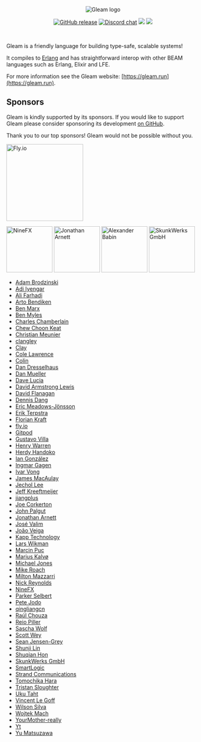 <p align="center">
  <img src="images/gleam-logo-readme.png" alt="Gleam logo">
</p>

<p align="center">
  <a href="https://github.com/gleam-lang/gleam/releases"><img src="https://img.shields.io/github/release/gleam-lang/gleam" alt="GitHub release"></a>
  <a href="https://discord.gg/Fm8Pwmy"><img src="https://img.shields.io/discord/768594524158427167?color=blue" alt="Discord chat"></a>
  <a><img src="https://github.com/gleam-lang/gleam/workflows/ci/badge.svg?branch=main"></a>
  <a href="https://gitpod.io/#https://github.com/gleam-lang/gleam"><img src="https://img.shields.io/badge/Gitpod-ready--to--code-blue?logo=gitpod"></a>
</p>


<!-- A spacer -->
<div>&nbsp;</div>

Gleam is a friendly language for building type-safe, scalable systems!

It compiles to [Erlang](http://www.erlang.org/) and has straightforward interop with other
BEAM languages such as Erlang, Elixir and LFE.

For more information see the Gleam website: [https://gleam.run](https://gleam.run).

## Sponsors

Gleam is kindly supported by its sponsors. If you would like to support Gleam
please consider sponsoring its development [on GitHub](https://github.com/sponsors/lpil).

Thank you to our top sponsors! Gleam would not be possible without you.

<p>
  <a href="https://fly.io/"><img width=200 src="https://gleam.run/images/sponsors/flyio.png" alt="Fly.io"></a>
</p>

<p>
  <a href="http://www.ninefx.com"><img width=120 src="https://gleam.run/images/sponsors/nine-fx.png" alt="NineFX"></a>
  <a href="https://github.com/J3RN"><img width=120 src="https://avatars.githubusercontent.com/u/2058614?v=4" alt="Jonathan Arnett"></a>
  <a href="https://github.com/hypno2000"><img width=120 src="https://avatars.githubusercontent.com/u/417241?s=460&v=4" alt="Alexander Babin"></a>
  <a href="https://skunkwerks.at/"><img width=120 src="https://avatars.githubusercontent.com/u/6563319?s=200&v=4" alt="SkunkWerks GmbH"></a>
</p>

<!-- Below this line this file is autogenerated -->

 - [Adam Brodzinski](https://github.com/AdamBrodzinski)
 - [Adi Iyengar](https://github.com/thebugcatcher)
 - [Ali Farhadi](https://github.com/farhadi)
 - [Arto Bendiken](https://github.com/artob)
 - [Ben Marx](https://github.com/bgmarx)
 - [Ben Myles](https://github.com/benmyles)
 - [Charles Chamberlain](https://github.com/charlesetc)
 - [Chew Choon Keat](https://github.com/choonkeat)
 - [Christian Meunier](https://github.com/tlvenn)
 - [clangley](https://github.com/clangley)
 - [Clay](https://github.com/connorlay)
 - [Cole Lawrence](https://github.com/colelawrence)
 - [Colin](https://github.com/insanitybit)
 - [Dan Dresselhaus](https://github.com/ddresselhaus)
 - [Dan Mueller](https://github.com/unthought)
 - [Dave Lucia](https://github.com/davydog187)
 - [David Armstrong Lewis](https://github.com/davidarmstronglewis)
 - [David Flanagan](https://github.com/rawkode)
 - [Dennis Dang](https://github.com/dangdennis)
 - [Eric Meadows-Jönsson](https://github.com/ericmj)
 - [Erik Terpstra](https://github.com/eterps)
 - [Florian Kraft](https://github.com/floriank)
 - [fly.io](https://github.com/superfly)
 - [Gitpod](https://github.com/gitpod-io)
 - [Gustavo Villa](https://github.com/gfvcastro)
 - [Henry Warren](https://github.com/henrysdev)
 - [Herdy Handoko](https://github.com/hhandoko)
 - [Ian González](https://github.com/Ian-GL)
 - [Ingmar Gagen](https://github.com/igagen)
 - [Ivar Vong](https://github.com/ivarvong)
 - [James MacAulay](https://github.com/jamesmacaulay)
 - [Jechol Lee](https://github.com/jechol)
 - [Jeff Kreeftmeijer](https://github.com/jeffkreeftmeijer)
 - [jiangplus](https://github.com/jiangplus)
 - [Joe Corkerton](https://github.com/joecorkerton)
 - [John Palgut](https://github.com/Jwsonic)
 - [Jonathan Arnett](https://github.com/J3RN)
 - [José Valim](https://github.com/josevalim)
 - [João Veiga](https://github.com/jveiga)
 - [Kapp Technology](https://github.com/kapp-technology)
 - [Lars Wikman](https://github.com/lawik)
 - [Marcin Puc](https://github.com/tranzystorek-io)
 - [Marius Kalvø](https://github.com/mariuskalvo)
 - [Michael Jones](https://github.com/michaeljones)
 - [Mike Roach](https://github.com/mroach)
 - [Milton Mazzarri](https://github.com/milmazz)
 - [Nick Reynolds](https://github.com/ndreynolds)
 - [NineFX](http://www.ninefx.com)
 - [Parker Selbert](https://github.com/sorentwo)
 - [Pete Jodo](https://github.com/petejodo)
 - [qingliangcn](https://github.com/qingliangcn)
 - [Raúl Chouza ](https://github.com/chouzar)
 - [Reio Piller](https://github.com/hypno2000)
 - [Sascha Wolf](https://github.com/sascha-wolf)
 - [Scott Wey](https://github.com/scottwey)
 - [Sean Jensen-Grey](https://github.com/seanjensengrey)
 - [Shunji Lin](https://github.com/shunjilin)
 - [Shuqian Hon](https://github.com/honsq90)
 - [SkunkWerks GmbH](https://skunkwerks.at/)
 - [SmartLogic](https://github.com/smartlogic)
 - [Strand Communications](https://github.com/strandcom)
 - [Tomochika Hara](https://github.com/thara)
 - [Tristan Sloughter](https://github.com/tsloughter)
 - [Uku Taht](https://github.com/ukutaht)
 - [Vincent Le Goff](https://github.com/vincent-lg)
 - [Wilson Silva](https://github.com/wilsonsilva)
 - [Wojtek Mach](https://github.com/wojtekmach)
 - [YourMother-really](https://github.com/YourMother-really)
 - [Yt](https://github.com/happysalada)
 - [Yu Matsuzawa](https://github.com/ymtszw)
